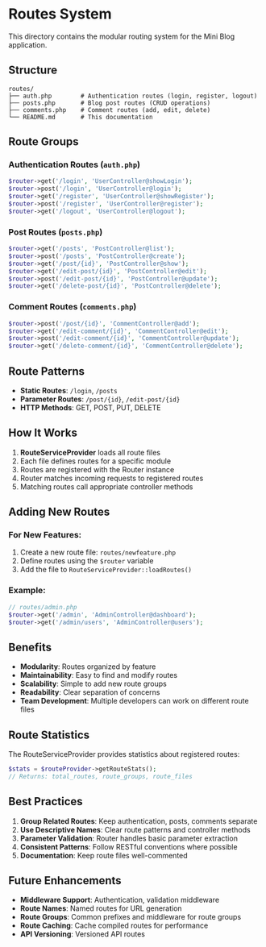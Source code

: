 # Routes System

This directory contains the modular routing system for the Mini Blog application.

## Structure

```
routes/
├── auth.php        # Authentication routes (login, register, logout)
├── posts.php       # Blog post routes (CRUD operations)
├── comments.php    # Comment routes (add, edit, delete)
└── README.md       # This documentation
```

## Route Groups

### Authentication Routes (`auth.php`)
```php
$router->get('/login', 'UserController@showLogin');
$router->post('/login', 'UserController@login');
$router->get('/register', 'UserController@showRegister');
$router->post('/register', 'UserController@register');
$router->get('/logout', 'UserController@logout');
```

### Post Routes (`posts.php`)
```php
$router->get('/posts', 'PostController@list');
$router->post('/posts', 'PostController@create');
$router->get('/post/{id}', 'PostController@show');
$router->get('/edit-post/{id}', 'PostController@edit');
$router->post('/edit-post/{id}', 'PostController@update');
$router->get('/delete-post/{id}', 'PostController@delete');
```

### Comment Routes (`comments.php`)
```php
$router->post('/post/{id}', 'CommentController@add');
$router->get('/edit-comment/{id}', 'CommentController@edit');
$router->post('/edit-comment/{id}', 'CommentController@update');
$router->get('/delete-comment/{id}', 'CommentController@delete');
```

## Route Patterns

- **Static Routes**: `/login`, `/posts`
- **Parameter Routes**: `/post/{id}`, `/edit-post/{id}`
- **HTTP Methods**: GET, POST, PUT, DELETE

## How It Works

1. **RouteServiceProvider** loads all route files
2. Each file defines routes for a specific module
3. Routes are registered with the Router instance
4. Router matches incoming requests to registered routes
5. Matching routes call appropriate controller methods

## Adding New Routes

### For New Features:
1. Create a new route file: `routes/newfeature.php`
2. Define routes using the `$router` variable
3. Add the file to `RouteServiceProvider::loadRoutes()`

### Example:
```php
// routes/admin.php
$router->get('/admin', 'AdminController@dashboard');
$router->get('/admin/users', 'AdminController@users');
```

## Benefits

- **Modularity**: Routes organized by feature
- **Maintainability**: Easy to find and modify routes
- **Scalability**: Simple to add new route groups
- **Readability**: Clear separation of concerns
- **Team Development**: Multiple developers can work on different route files

## Route Statistics

The RouteServiceProvider provides statistics about registered routes:

```php
$stats = $routeProvider->getRouteStats();
// Returns: total_routes, route_groups, route_files
```

## Best Practices

1. **Group Related Routes**: Keep authentication, posts, comments separate
2. **Use Descriptive Names**: Clear route patterns and controller methods
3. **Parameter Validation**: Router handles basic parameter extraction
4. **Consistent Patterns**: Follow RESTful conventions where possible
5. **Documentation**: Keep route files well-commented

## Future Enhancements

- **Middleware Support**: Authentication, validation middleware
- **Route Names**: Named routes for URL generation
- **Route Groups**: Common prefixes and middleware for route groups
- **Route Caching**: Cache compiled routes for performance
- **API Versioning**: Versioned API routes